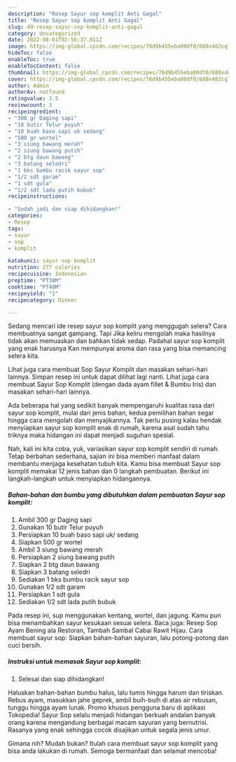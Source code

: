 ```yaml
---
description: "Resep Sayur sop komplit Anti Gagal"
title: "Resep Sayur sop komplit Anti Gagal"
slug: 49-resep-sayur-sop-komplit-anti-gagal
category: Uncategorized
date: 2022-08-01T02:56:37.011Z
image: https://img-global.cpcdn.com/recipes/76d9b455eba00df0/680x482cq70/sayur-sop-komplit-foto-resep-utama.jpg
hideToc: false
enableToc: true
enableTocContent: false
thumbnail: https://img-global.cpcdn.com/recipes/76d9b455eba00df0/680x482cq70/sayur-sop-komplit-foto-resep-utama.jpg
cover: https://img-global.cpcdn.com/recipes/76d9b455eba00df0/680x482cq70/sayur-sop-komplit-foto-resep-utama.jpg
author: Admin
authorAv: notfound
ratingvalue: 3.5
reviewcount: 3
recipeingredient:
- "300 gr Daging sapi"
- "10 butir Telur puyuh"
- "10 buah baso sapi uk sedang"
- "500 gr wortel"
- "3 siung bawang merah"
- "2 siung bawang putih"
- "2 btg daun bawang"
- "3 batang seledri"
- "1 bks bumbu racik sayur sop"
- "1/2 sdt garam"
- "1 sdt gula"
- "1/2 sdt lada putih bubuk"
recipeinstructions:

- "Sudah jadi dan siap dihidangkan!"
categories:
- Resep
tags:
- sayur
- sop
- komplit

katakunci: sayur sop komplit 
nutrition: 277 calories
recipecuisine: Indonesian
preptime: "PT38M"
cooktime: "PT40M"
recipeyield: "1"
recipecategory: Dinner

---
```



Sedang mencari ide resep sayur sop komplit yang menggugah selera? Cara membuatnya sangat gampang. Tapi Jika keliru mengolah maka hasilnya tidak akan memuaskan dan bahkan tidak sedap. Padahal sayur sop komplit yang enak harusnya Kan mempunyai aroma dan rasa yang bisa memancing selera kita.


Lihat juga cara membuat Sop Sayur Komplit dan masakan sehari-hari lainnya. Simpan resep ini untuk dapat dilihat lagi nanti. Lihat juga cara membuat Sayur Sop Komplit (dengan dada ayam fillet &amp; Bumbu Iris) dan masakan sehari-hari lainnya.

Ada beberapa hal yang sedikit banyak mempengaruhi kualitas rasa dari sayur sop komplit, mulai dari jenis bahan, kedua pemilihan bahan segar hingga cara mengolah dan menyajikannya. Tak perlu pusing kalau hendak menyiapkan sayur sop komplit enak di rumah, karena asal sudah tahu triknya maka hidangan ini dapat menjadi suguhan spesial.


Nah, kali ini kita coba, yuk, variasikan sayur sop komplit sendiri di rumah. Tetap berbahan sederhana, sajian ini bisa memberi manfaat dalam membantu menjaga kesehatan tubuh kita. Kamu bisa membuat Sayur sop komplit memakai 12 jenis bahan dan 0 langkah pembuatan. Berikut ini langkah-langkah untuk menyiapkan hidangannya.

<!--inarticleads1-->

##### Bahan-bahan dan bumbu yang dibutuhkan dalam pembuatan Sayur sop komplit:

1. Ambil 300 gr Daging sapi
1. Gunakan 10 butir Telur puyuh
1. Persiapkan 10 buah baso sapi uk/ sedang
1. Siapkan 500 gr wortel
1. Ambil 3 siung bawang merah
1. Persiapkan 2 siung bawang putih
1. Siapkan 2 btg daun bawang
1. Siapkan 3 batang seledri
1. Sediakan 1 bks bumbu racik sayur sop
1. Gunakan 1/2 sdt garam
1. Persiapkan 1 sdt gula
1. Sediakan 1/2 sdt lada putih bubuk


Pada resep ini, sup menggunakan kentang, wortel, dan jagung. Kamu pun bisa menambahkan sayur kesukaan sesuai selera. Baca juga: Resep Sop Ayam Bening ala Restoran, Tambah Sambal Cabai Rawit Hijau. Cara membuat sayur sop: Siapkan bahan-bahan sayuran, lalu potong-potong dan cuci bersih. 

<!--inarticleads2-->

##### Instruksi untuk memasak Sayur sop komplit:


1. Selesai dan siap dihidangkan!

Haluskan bahan-bahan bumbu halus, lalu tumis hingga harum dan tiriskan. Rebus ayam, masukkan jahe geprek, ambil buih-buih di atas air rebusan, tunggu hingga ayam lunak. Promo khusus pengguna baru di aplikasi Tokopedia! Sayur Sop selalu menjadi hidangan berkuah andalan banyak orang karena mengandung berbagai macam sayuran yang bernutrisi. Rasanya yang enak sehingga cocok disajikan untuk segala jenis umur. 

Gimana nih? Mudah bukan? Itulah cara membuat sayur sop komplit yang bisa anda lakukan di rumah. Semoga bermanfaat dan selamat mencoba!
